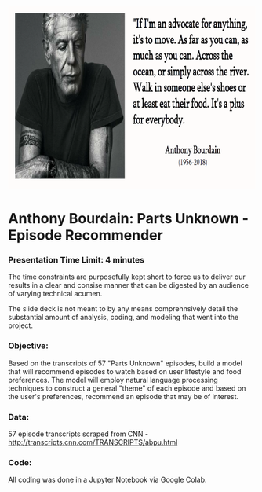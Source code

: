 <p align="center">
  <img width="780" height="373" src="https://github.com/minh1001/nlp_bourdain/blob/master/bd.PNG">
</p>

# Anthony Bourdain: Parts Unknown - Episode Recommender

### Presentation Time Limit: 4 minutes
The time constraints are purposefully kept short to force us to deliver our results in a clear and consise manner that can be digested by an audience of varying technical acumen.

The slide deck is not meant to by any means comprehnsively detail the substantial amount of analysis, coding, and modeling that went into the project.

### Objective: 
Based on the transcripts of 57 "Parts Unknown" episodes, build a model that will recommend episodes to watch based on user lifestyle and food preferences. The model will employ natural language processing techniques to construct a general "theme" of each episode and based on the user's preferences, recommend an episode that may be of interest.

### Data:
57 episode transcripts scraped from CNN - http://transcripts.cnn.com/TRANSCRIPTS/abpu.html

### Code:
All coding was done in a Jupyter Notebook via Google Colab.
